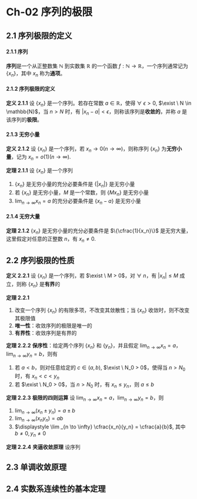 # Ch-02  序列的极限

## 2.1  序列极限的定义

#### 2.1.1  序列

**序列**是一个从正整数集 $\mathbb{N}$ 到实数集 $\mathbb{R}$ 的一个函数 $f:\mathbb{N} \to \mathbb{R}$，一个序列通常记为 $\{x_n\}$，其中 $x_n$ 称为**通项**。



#### 2.1.2  序列极限的定义

**定义  2.1.1**    设 $\{x_n\}$ 是一个序列。若存在常数 $a \in \mathbb{R}$，使得 $\forall \ \epsilon > 0$, $\exist \ N \in \mathbb{N}$，当 $n > N$ 时，有 $|x_n-a| < \epsilon$，则称该序列是**收敛的**，并称 $a$ 是该序列的**极限**。



#### 2.1.3  无穷小量

**定义  2.1.2**    设 $\{x_n\}$ 是一个序列，若 $x_n \to 0(n \to \infty)$，则称序列 $\{x_n\}$ 为**无穷小量**，记为 $x_n = o(1)(n \to \infty)$. 

**定理  2.1.1**    设 $\{x_n\}$ 是一个序列

1. $\{x_n\}$ 是无穷小量的充分必要条件是 $\{|x_n|\}$ 是无穷小量
2. 若 $\{x_n\}$ 是无穷小量，$M$ 是一个常数，则 $\{Mx_n\}$ 是无穷小量
3. $\displaystyle \lim _ {n \to \infty} x_n = a$ 的充分必要条件是 $\{x_n-a\}$ 是无穷小量



#### 2.1.4  无穷大量

**定理  2.1.2**    $\{x_n\}$ 是无穷小量的充分必要条件是 $\{\cfrac{1}{x_n}\}$ 是无穷大量，这里假定对任意的正整数 $n$，有 $x_n \neq 0$. 



## 2.2  序列极限的性质

**定义  2.2.1**    设 $\{x_n\}$ 是一个序列，若 $\exist \ M > 0$，对 $\forall \ n$，有 $|x_n| \leq M$ 成立，则称 $\{x_n\}$ 是**有界**的



**定理  2.2.1**  

1. 改变一个序列 $\{x_n\}$ 的有限多项，不改变其敛散性；当 $\{x_n\}$ 收敛时，则不改变其极限值
2. **唯一性**：收敛序列的极限是唯一的
3. **有界性**：收敛序列是有界的



**定理 2.2.2**    **保序性**：给定两个序列 $\{x_n\}$ 和 $\{y_n\}$，并且假定 $\displaystyle \lim _{n \to \infty} x_n = a$，$\displaystyle \lim _{n \to \infty} y_n = b$，则有

1. 若 $a < b$，则对任意给定的 $c \in (a,b)$, $\exist \ N_0 > 0$，使得当 $n > N_0$ 时，有 $x_n < c < y_n$ 
2. 若 $\exist \ N_0 > 0$，当 $n > N_0$ 时，有 $x_n \leq y_n$，则 $a \leq b$ 



**定理  2.2.3**  **极限的四则运算**    设 $\displaystyle \lim _{n \to \infty} x_n = a$，$\displaystyle \lim _{n \to \infty} y_n = b$，则

1. $\displaystyle \lim _{n \to \infty} (x_n \pm y_n) = a \pm b$ 
2. $\displaystyle \lim _{n \to \infty} (x_n y_n) = ab$
3. $\displaystyle \lim _{n \to \infty} \cfrac{x_n}{y_n} = \cfrac{a}{b}$, 其中 $b \neq 0, y_n \neq 0$ 



**定理  2.2.4**  **夹逼收敛原理**    设序列



## 2.3  单调收敛原理







## 2.4  实数系连续性的基本定理



